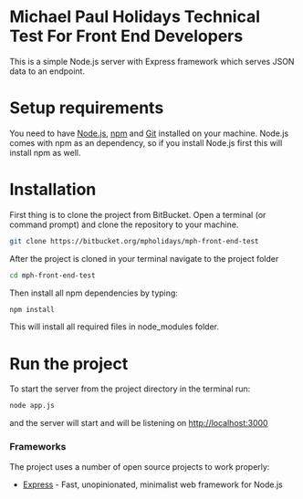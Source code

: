 # Michael Paul Holidays Technical Test For Front End Developers

This is a simple Node.js server with Express framework which serves JSON data to an endpoint.

# Setup requirements
You need to have [Node.js](https://nodejs.org/en/), [npm](https://www.npmjs.com/) and [Git](https://git-scm.com/downloads) installed on your machine. Node.js comes with npm as an dependency, so if you install Node.js first this will install npm as well.

# Installation
First thing is to clone the project from BitBucket. Open a terminal (or command prompt) and clone the repository to your machine.
```sh
git clone https://bitbucket.org/mpholidays/mph-front-end-test
```
After the project is cloned in your terminal navigate to the project folder
```sh
cd mph-front-end-test
```
Then install all npm dependencies by typing:
```sh
npm install
```
This will install all required files in node_modules folder.

# Run the project

To start the server from the project directory in the terminal run:
```sh
node app.js
```
and the server will start and will be listening on [http://localhost:3000](http://localhost:3000)


### Frameworks 

The project uses a number of open source projects to work properly:
* [Express](https://expressjs.com/) - Fast, unopinionated, minimalist web framework for Node.js
